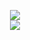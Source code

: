 <p align="center">
<a href="https://www.psx-place.com/threads/ps2-starter-riptos-recommendations.45976/" target="_blank"><img src="https://github.com/user-attachments/assets/2a9b4df8-993f-4f0a-8896-074d7840b8ce"></a></br>
<a href="#"><img src="https://github-readme-stats.vercel.app/api?username=nathanneurotic"></a>
</p>
<!--
**NathanNeurotic/NathanNeurotic** is a ✨ _special_ ✨ repository because its `README.md` (this file) appears on your GitHub profile.

Here are some ideas to get you started:

- 🔭 I’m currently working on ...
- 🌱 I’m currently learning ...
- 👯 I’m looking to collaborate on ...
- 🤔 I’m looking for help with ...
- 💬 Ask me about ...
- 📫 How to reach me: ...
- 😄 Pronouns: ...
- ⚡ Fun fact: ...
-->
